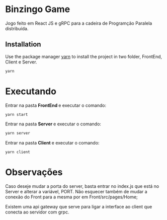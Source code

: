 # Binzingo Game

Jogo feito em React JS e gRPC para a cadeira de Programção Paralela distribuída.

## Installation

Use the package manager [yarn](https://yarnpkg.com/) to install the project in two folder, FrontEnd, Client e Server.

```bash
yarn
```

# Executando

Entrar na pasta <b> FrontEnd </b> e executar o comando:

```JavaScript
yarn start
```

Entrar na pasta <b> Server </b> e executar o comando:

```JavaScript
yarn server
```

Entrar na pasta <b> Client </b> e executar o comando:

```JavaScript
yarn client
```

# Observações

Caso deseje mudar a porta do server, basta entrar no index.js que está no Server e alterar a variável,
PORT. Não esquecer também de mudar a conexão do Front para a mesma por em Front/src/pages/Home;

Existem uma api gateway que serve para ligar a interface ao client que conecta ao servidor com grpc.
